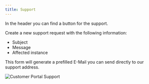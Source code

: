 ```yaml
---
title: Support
---
```


In the header you can find a button for the support.

Create a new support request with the following information:
- Subject
- Message
- Affected instance

This form will generate a prefilled E-Mail you can send directly to our support address.

![Customer Portal Support](/img/manuals/portal/customer_portal_support.png)